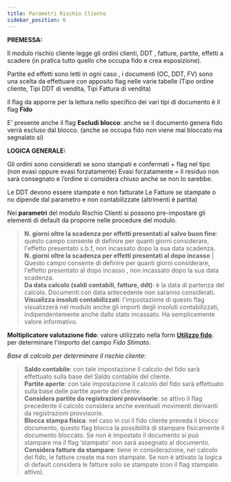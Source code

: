 ```yaml
---
title: Parametri Rischio Cliente
sidebar_position: 6
---
```


**PREMESSA:**

Il modulo rischio cliente legge gli ordini clienti, DDT , fatture, partite, effetti a scadere (in pratica tutto quello che occupa fido e crea esposizione). 

Partite ed effetti sono letti in ogni caso , i documenti (OC, DDT, FV) sono una scelta da effettuare con apposito flag nelle varie tabelle (Tipo ordine cliente, Tipi DDT di vendita, Tipi Fattura di vendita)

Il flag da apporre per la lettura nello specifico dei vari tipi di documento è il flag **Fido**

E' presente anche il flag **Escludi blocco**: anche se il documento genera fido verrà escluso dal blocco. (anche se occupa fido non viene mai bloccato ma segnalato si)


**LOGICA GENERALE:**

Gli ordini sono considerati se sono stampati e confermati + flag nel tipo (non evasi oppure evasi forzatamente)
Evasi forzatamente = il residuo non sarà consegnato e l’ordine si considera chiuso anche se non lo sarebbe.

Le DDT devono essere stampate e non fatturate
Le Fatture se stampate o no dipende dal parametro e non contabilizzate (altrimenti è partita)


Nei **parametri** del modulo Rischio Clienti si possono pre-impostare gli elementi di default da proporre nelle procedure del modulo.

> **N. giorni oltre la scadenza per effetti presentati al salvo buon fine**: questo campo consente di definire per quanti giorni considerare, l'effetto presentato s.b.f, non incassato dopo la sua data scadenza.  
> **N. giorni oltre la scadenza per effetti presentati al dopo incasso** | Questo campo consente di definire per quanti giorni considerare, l'effetto presentato al dopo incasso , non incassato dopo la sua data scadenza.  
> **Da data calcolo (saldi contabili, fatture, ddt)**: è la data di partenza del calcolo. Documenti con data antecedente non saranno considerati.  
> **Visualizza insoluti contabilizzati**: l'impostazione di questo flag visualizzerà nel modulo anche gli importi degli insoluti contabilizzati, indipendentemente anche dallo stato incassato. Ha semplicemente valore informativo.  

**Moltiplicatore valutazione fido**: valore utilizzato nella form [**Utilizzo fido**](/docs/treasury/customer-risk/use-credit). per determinare l'importo del campo *Fido Stimato*.


*Base di calcolo per determinare il rischio cliente*:  
> **Saldo contabile**: con tale impostazione il calcolo del fido sarà effettuato sulla base del Saldo contabile del cliente.  
> **Partite aperte**: con tale impostazione il calcolo del fido sarà effettuato sulla base delle partite aperte del cliente.  
> **Considera partite da registrazioni provvisorie**: se attivo il flag precedente il calcolo considera anche eventuali movimenti derivanti da registrazioni provvisorie.  
> **Blocca stampa fisica**: nel caso in cui il fido cliente preveda il blocco documento, questo flag blocca la possibilità di stampare fisicamente il documento bloccato. Se non è impostato il documento si può stampare ma il flag ‘stampato' non sarà assegnato al documento.  
> **Considera fatture da stampare**: tiene in considerazione, nel calcolo del fido, le fatture create ma non stampate. Se non è attivato la logica di default considera le fatture solo se stampate (con il flag stampato attivo).  